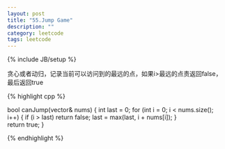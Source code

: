 ```yaml
---
layout: post
title: "55.Jump Game"
description: ""
category: leetcode
tags: leetcode
---
```

{% include JB/setup %}

贪心或者动归，记录当前可以访问到的最远的点，如果i>最远的点责返回false，最后返回true

{% highlight cpp %}

bool canJump(vector<int>& nums) {
  int last = 0;
  for (int i = 0; i < nums.size(); i++) {
    if (i > last) return false;
    last = max(last, i + nums[i]);
  }    
  return true;
}

{% endhighlight %}
